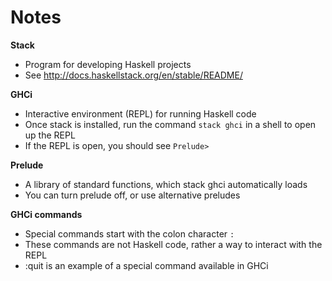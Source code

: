 # Notes
**Stack**
- Program for developing Haskell projects
- See http://docs.haskellstack.org/en/stable/README/

**GHCi**
- Interactive environment (REPL) for running Haskell code
- Once stack is installed, run the command `stack ghci` in a shell to open up the REPL
- If the REPL is open, you should see `Prelude>`

**Prelude**
- A library of standard functions, which stack ghci automatically loads
- You can turn prelude off, or use alternative preludes

**GHCi commands**
- Special commands start with the colon character `:`
- These commands are not Haskell code, rather a way to interact with the REPL
- :quit is an example of a special command available in GHCi
